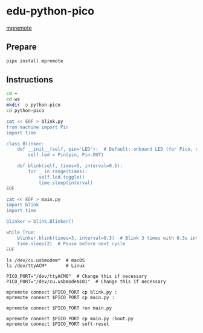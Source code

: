 # edu-python-pico
[mpremote](https://docs.micropython.org/en/latest/reference/mpremote.html)  

## Prepare

```bash
pipx install mpremote
```

## Instructions

```bash
cd ~
cd ws
mkdir -p python-pico
cd python-pico
```

```bash
cat << EOF > blink.py
from machine import Pin
import time

class Blinker:
    def __init__(self, pin='LED'):  # Default: onboard LED (for Pico, not Pico W)
        self.led = Pin(pin, Pin.OUT)

    def blink(self, times=5, interval=0.5):
        for _ in range(times):
            self.led.toggle()
            time.sleep(interval)
EOF
```

```bash
cat << EOF > main.py
import blink
import time

blinker = blink.Blinker()

while True:
    blinker.blink(times=3, interval=0.3)  # Blink 3 times with 0.3s interval
    time.sleep(2)  # Pause before next cycle
EOF
```

```
ls /dev/cu.usbmodem*  # macOS
ls /dev/ttyACM*       # Linux

PICO_PORT="/dev/ttyACM0"  # Change this if necessary
PICO_PORT="/dev/cu.usbmodem101"  # Change this if necessary

mpremote connect $PICO_PORT cp blink.py :
mpremote connect $PICO_PORT cp main.py :

mpremote connect $PICO_PORT run main.py

mpremote connect $PICO_PORT cp main.py :boot.py
mpremote connect $PICO_PORT soft-reset
```


